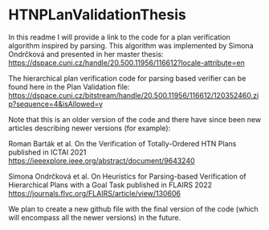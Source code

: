 # HTNPLanValidationThesis
In this readme I will provide a link to the code for a plan verification algorithm inspired by parsing. This algorithm was implemented by Simona Ondrčková and presented in her master thesis: https://dspace.cuni.cz/handle/20.500.11956/116612?locale-attribute=en

The hierarchical plan verification code for parsing based verifier can be found here in the Plan Validation file: https://dspace.cuni.cz/bitstream/handle/20.500.11956/116612/120352460.zip?sequence=4&isAllowed=y 

Note that this is an older version of the code and there have since been new articles describing newer versions (for example):

Roman Barták et al. On the Verification of Totally-Ordered HTN Plans published in ICTAI 2021 https://ieeexplore.ieee.org/abstract/document/9643240

Simona Ondrčková et al. On Heuristics for Parsing-based Verification of Hierarchical Plans with a Goal Task published in FLAIRS 2022 https://journals.flvc.org/FLAIRS/article/view/130606



We plan to create a new github file with the final version of the code  (which will encompass all the newer versions) in the future. 
